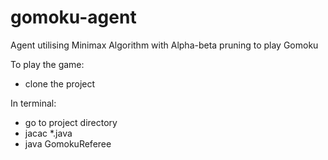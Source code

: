 # gomoku-agent

Agent utilising Minimax Algorithm with Alpha-beta pruning to play Gomoku

To play the game:

- clone the project

In terminal:
- go to project directory
- jacac *.java
- java GomokuReferee

